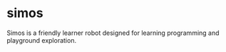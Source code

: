 # simos
Simos is a friendly learner robot designed for learning programming and playground exploration.
